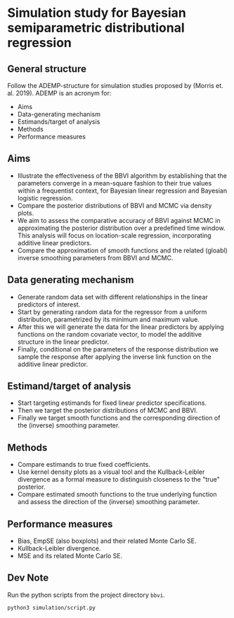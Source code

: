 # Simulation study for Bayesian semiparametric distributional regression

## General structure 

Follow the ADEMP-structure for simulation studies proposed by (Morris et. al. 2019).
ADEMP is an acronym for:

- Aims
- Data-generating mechanism
- Estimands/target of analysis
- Methods
- Performance measures 

## Aims

- Illustrate the effectiveness of the BBVI algorithm by establishing that the parameters converge in a mean-square fashion to their true values within a frequentist context, for Bayesian linear regression and Bayesian logistic regression.
- Compare the posterior distributions of BBVI and MCMC via density plots.
- We aim to assess the comparative accuracy of BBVI against MCMC in approximating the posterior distribution over a predefined time window. This analysis will focus on location-scale regression, incorporating additive linear predictors.
- Compare the approximation of smooth functions and the related (gloabl) inverse smoothing parameters from BBVI and MCMC.

## Data generating mechanism 

- Generate random data set with different relationships in the linear predictors of interest.
- Start by generating random data for the regressor from a uniform distribution, parametrized by its minimum and maximum value. 
- After this we will generate the data for the linear predictors by applying functions on the random covariate vector, to model the additive structure in the linear predictor.
- Finally, conditional on the parameters of the response distribution we sample the response after applying the inverse link function on the additive linear predictor.

## Estimand/target of analysis 

- Start targeting estimands for fixed linear predictor specifications.
- Then we target the posterior distributions of MCMC and BBVI.
- Finally we target smooth functions and the corresponding direction of the (inverse) smoothing parameter. 

## Methods 

- Compare estimands to true fixed coefficients.
- Use kernel density plots as a visual tool and the Kullback-Leibler divergence as a formal measure to distinguish closeness to the "true" posterior.
- Compare estimated smooth functions to the true underlying function and assess the direction of the (inverse) smoothing parameter. 

## Performance measures

- Bias, EmpSE (also boxplots) and their related Monte Carlo SE.
- Kullback-Leibler divergence.
- MSE and its related Monte Carlo SE.

## Dev Note 

Run the python scripts from the project directory `bbvi`.

```
python3 simulation/script.py
```